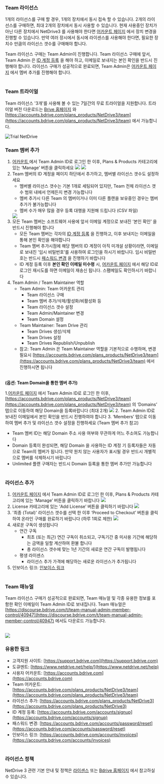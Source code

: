 ### **Team 라이선스**

1개의 라이선스를 구매 할 경우, 1개의 장치에서 동시 접속 할 수 있습니다. 2개의 라이선스를 구매하면, 최대 2개의 장치에서 동시 사용할 수 있습니다.
현재 사용중인 장치가 아닌 다른 장치에서 NetDrive3 를 사용해야 한다면 [어카운트 페이지](https://accounts.bdrive.com) 에서 장치 변경을 진행할 수 있습니다. 
만약 여러 장시에서 동시에 라이센스를 사용해야 한다면, 필요한 장치수 만큼의 라이선스 갯수를 구매해야 합니다.<br>

Team 라이선스 구매는 Team Admin이 진행합니다. Team 라이선스 구매에 앞서, Team Admin 은 [ID 계정 등록](https://accounts.bdrive.com/accounts/signup) 을 해야 하고, 이메일로 보내지는 본인 확인을 반드시 진행해야 합니다.  라이선스 구매가 성공적으로 완료되면, Team Admin은 [어카운트 페이지](https://accounts.bdrive.com) 에서 멤버 추가를 진행해야 합니다.<br><br>

### **Team 트라이얼**
Team 라이선스 '3개'를 사용해 볼 수 있는 7일간의 무료 트라이얼을 지원합니다. 트라이얼 버전 다운로드는 [Brive 홈페이지]( https://www.netdrive.net/store) 와 [https://accounts.bdrive.com/plans_products/NetDrive3/team](https://accounts.bdrive.com/plans_products/NetDrive3/team) 에서 가능합니다.

<img class="markdown" src="https://doc.bdrive.com/images/trial_netdrive.png" alt="Trial NetDrive">

### **Team 멤버 추가**

1. [어카운트 ](https://accounts.bdrive.com) 에서 Team Admin ID로 로그인 한 이후, Plans & Products 카테고리에 있는 ‘Manage’ 버튼을 클릭하세요
    <img class="markdown" src="https://doc.bdrive.com/images/plans_products_netdrive.png">
    <img class="markdown" src="https://doc.bdrive.com/images/plans_products_team.png">
2. Team 멤버의 ID 계정을 페이지 하단에서 추가하고, 멤버별 라이선스 갯수도 설정하세요
   * 멤버별 라이선스 갯수는 기본 1개로 세팅되어 있지만, Team 전체 라이선스 갯수 범위 내에서 언제든지 변경 가능합니다
   * 멤버 추가시 다른 Team 의 멤버이거나 이미 다른 플랜을 보유중인 경우는 멤버 추가가 불가능합니다 
   * 멤버 수가 매우 많을 경우 등록 대행을 지원해 드립니다 (CSV 파일)
    <img class="markdown" src="https://doc.bdrive.com/images/by_members_netdrive.png">
3. 모든 Team 멤버는 소프트웨어 사용에 앞서 이메일 계정으로 보내진 ‘본인 확인’ 을 반드시 진행해야 합니다
   * 모든 Team 멤버는 각자의 [ID 계정 등록](https://accounts.bdrive.com/accounts/signup) 을 진행하고, 이후 보내지는 이메일을 통해 본인 확인을 해야합니다
   * Team 멤버 추가시점에 해당 멤버의 ID 계정이 아직 미개설 상황이라면, 이메일로 보내진 '임시 비밀번호'를 사용하여 로그인을 하시기 바랍니다. 임시 비밀번호는 반드시 [패스워드 변경](https://accounts.bdrive.com/accounts/password/reset) 을 진행하기 바랍니다 
   * ID 계정 등록 이후 **본인 확인 이메일 미수령** 시, [어카운트 페이지](https://accounts.bdrive.com) 에서 해당 ID로 로그인 재시도를 하면 이메일이 재송신 됩니다. 스팸메일도 확인하시기 바랍니다 
4. Team Admin / Team Maintainer 역할
   * Team Admin: Team 어카운트 관리
      * Team 라이선스 구매 
      * Team 멤버 추가/삭제/활성화/비활성화 등
      *	Team 라이선스 갯수 설정
      * Team Admin/Maintainer 변경
      *	Team Domain 설정
   * Team Maintainer: Team Drive 관리
      *	Team Drives 생성/삭제
      * Team Drives 설정
      * Team Drives Republish/Unpublish
   * 참고: Team Admin 은 Team Maintainer 역할을 기본적으로 수행하며, 변경 필요시 [https://accounts.bdrive.com/plans_products/NetDrive3/team](https://accounts.bdrive.com/plans_products/NetDrive3/team) 에서 진행하시면 됩니다<br><br>
   
**(옵션: Team Domain을 통한 멤버 추가)**

1.[어카운트 페이지](https://accounts.bdrive.com) 에서 Team Admin ID로 로그인 한 이후, [https://accounts.bdrive.com/plans_products/NetDrive3/team](https://accounts.bdrive.com/plans_products/NetDrive3/team) 의 ‘Domains’ 탭으로 이동하여 해당 Domain을 등록바랍니다 (최대 2개)
    <img class="markdown" src="https://doc.bdrive.com/images/by_domains.png">
2. Team Admin ID로 보내진 이메일에서 본인 확인을 반드시 진행하여야 합니다
3. ‘Members’ 탭으로 이동하여 멤버 추가 및 라이선스 갯수 설정을 진행하세요 (Team 멤버 추가 참고)
   * Team 멤버 ID는 해당 Domain 주소 사용 여부와 무관하게 어느 주소여도 가능합니다 
   * Domain 등록이 완성되면, 해당 Domain 을 사용하는 ID 계정 기 등록자들은 자동으로 Team의 멤버가 됩니다. 만약 원치 않는 사용자가 표시될 경우 반드시 개별적으로 멤버를 삭제하시기 바랍니다
   * Unlimited 플랜 구매자는 반드시 Domain 등록을 통한 멤버 추가만 가능합니다<br><br>

### **라이선스 추가**

1. [어카운트 페이지](https://accounts.bdrive.com) 에서 Team Admin ID로 로그인 한 이후, Plans & Products 카테고리에 있는 ‘Manage’ 버튼을 클릭하기 바랍니다 
    <img class="markdown" src="https://doc.bdrive.com/images/plans_products_netdrive.png">
2. License 카테고리에 있는 ‘Add License’ 버튼을 클릭하기 바랍니다
    <img class="markdown" src="https://doc.bdrive.com/images/plans_products_license.png">
3. '최종 (Total)' 라이선스 갯수를 선택 한 이후 ‘Proceed to Checkout’ 버튼을 클릭하여 온라인 구매를 완료하기 바랍니다 (하루 1회로 제한)
    <img class="markdown" src="https://doc.bdrive.com/images/add_license.png">
4. 새로운 구독이 생성됩니다
   * 연간 구독
     * 최초 (또는 최근) 연간 구독이 취소되고, 구독기간 중 미사용 기간에 해당하는 금액을 일할 계산하여 환불 합니다
     * 총 라이선스 갯수에 맞는 1년 기간의 새로운 연간 구독이 발행됩니다 
   * 평생 라이센스
      * 라이선스 추가 가격에 해당하는 새로운 라이선스가 추가됩니다 
5. 인보이스 링크: [인보이스 링크](https://accounts.bdrive.com/accounts/invoices)<br><br>

### **Team 매뉴얼**

Team 라이선스 구매가 성공적으로 완료되면, Team 매뉴얼 및 각종 유용한 정보를 포함한 확인 이메일이 Team Admin ID로 보내집니다.
Team 매뉴얼은 [https://discourse.bdrive.com/t/team-manual-admin-member-control/40947](https://discourse.bdrive.com/t/team-manual-admin-member-control/40947) 에서도 다운로드 가능합니다.<br><br>

<img class="markdown" src="https://doc.bdrive.com/images/trial_netdrive.png">

### **유용한 링크**
   
   * 고객지원 사이트: [https://support.bdrive.com](https://support.bdrive.com)
   * 도큐멘트: [https://www.netdrive.net/help/](https://www.netdrive.net/help)
   * 사용자 어카운트: [https://accounts.bdrive.com](https://accounts.bdrive.com)
   * Team 어카운트: [https://accounts.bdrive.com/plans_products/NetDrive3/team](https://accounts.bdrive.com/plans_products/NetDrive3/team)
   * 라이선스 추가: [https://accounts.bdrive.com/plans_products/NetDrive3](https://accounts.bdrive.com/plans_products/NetDrive3)
   * ID 계정 등록: [https://accounts.bdrive.com/accounts/signup](https://accounts.bdrive.com/accounts/signup)
   * 패스워드 변경: [https://accounts.bdrive.com/accounts/password/reset](https://accounts.bdrive.com/accounts/password/reset)
   * 인보이스 링크: [https://accounts.bdrive.com/accounts/invoices](https://accounts.bdrive.com/accounts/invoices)<br><br>

### **라이선스 정책**

NetDrive 3 관련 기본 안내 및 정책은 [라이센스](2-11-license) 또는 [Bdrive 홈페이지](https://www.bdrive.com) 에서 참고하실 수 있습니다.<br><br>

